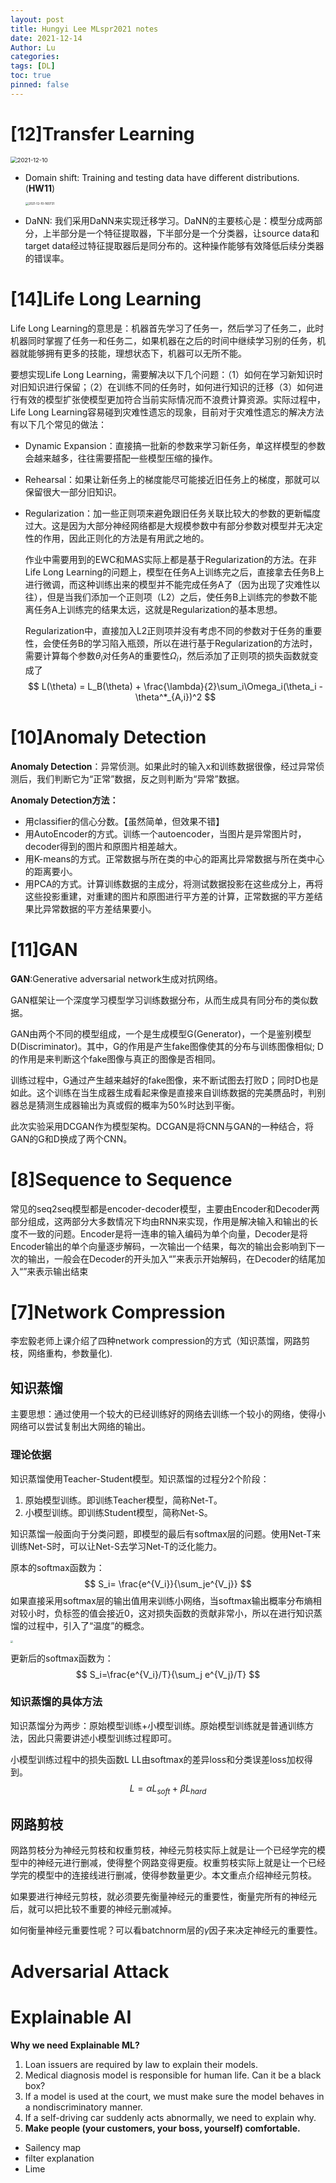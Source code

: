 ```yaml
---
layout: post
title: Hungyi Lee MLspr2021 notes
date: 2021-12-14
Author: Lu
categories: 
tags: [DL]
toc: true
pinned: false
--- 
```


# [12]Transfer Learning

<img src="../images/2021-12-10.png" alt="2021-12-10" style="zoom: 67%;" />

- Domain shift: Training and testing data have different distributions. (**HW11**)

  <img src="../images/2021-12-10-160731.png" alt="2021-12-10-160731" style="zoom: 33%;" />

- DaNN: 我们采用DaNN来实现迁移学习。DaNN的主要核心是：模型分成两部分，上半部分是一个特征提取器，下半部分是一个分类器，让source data和target data经过特征提取器后是同分布的。这种操作能够有效降低后续分类器的错误率。



# [14]Life Long Learning

Life Long Learning的意思是：机器首先学习了任务一，然后学习了任务二，此时机器同时掌握了任务一和任务二，如果机器在之后的时间中继续学习别的任务，机器就能够拥有更多的技能，理想状态下，机器可以无所不能。

要想实现Life Long Learning，需要解决以下几个问题：（1）如何在学习新知识时对旧知识进行保留；（2）在训练不同的任务时，如何进行知识的迁移（3）如何进行有效的模型扩张使模型更加符合当前实际情况而不浪费计算资源。实际过程中，Life Long Learning容易碰到灾难性遗忘的现象，目前对于灾难性遗忘的解决方法有以下几个常见的做法：

- Dynamic Expansion：直接搞一批新的参数来学习新任务，单这样模型的参数会越来越多，往往需要搭配一些模型压缩的操作。

- Rehearsal：如果让新任务上的梯度能尽可能接近旧任务上的梯度，那就可以保留很大一部分旧知识。

- Regularization：加一些正则项来避免跟旧任务关联比较大的参数的更新幅度过大。这是因为大部分神经网络都是大规模参数中有部分参数对模型并无决定性的作用，因此正则化的方法是有用武之地的。

  作业中需要用到的EWC和MAS实际上都是基于Regularization的方法。在非Life Long Learning的问题上，模型在任务A上训练完之后，直接拿去任务B上进行微调，而这种训练出来的模型并不能完成任务A了（因为出现了灾难性以往），但是当我们添加一个正则项（L2）之后，使任务B上训练完的参数不能离任务A上训练完的结果太远，这就是Regularization的基本思想。

  Regularization中，直接加入L2正则项并没有考虑不同的参数对于任务的重要性，会使任务B的学习陷入瓶颈，所以在进行基于Regularization的方法时，需要计算每个参数$\theta_i$对任务A的重要性$\Omega_i$，然后添加了正则项的损失函数就变成了
  $$
  L(\theta) = L_B(\theta) + \frac{\lambda}{2}\sum_i\Omega_i(\theta_i - \theta^*_{A,i})^2
  $$



# [10]Anomaly Detection

**Anomaly Detection**：异常侦测。如果此时的输入x和训练数据很像，经过异常侦测后，我们判断它为“正常”数据，反之则判断为“异常”数据。

**Anomaly Detection方法：**

- 用classifier的信心分数。【虽然简单，但效果不错】
- 用AutoEncoder的方式。训练一个autoencoder，当图片是异常图片时，decoder得到的图片和原图片相差越大。
- 用K-means的方式。正常数据与所在类的中心的距离比异常数据与所在类中心的距离要小。
- 用PCA的方式。计算训练数据的主成分，将测试数据投影在这些成分上，再将这些投影重建，对重建的图片和原图进行平方差的计算，正常数据的平方差结果比异常数据的平方差结果要小。

# [11]GAN

**GAN**:Generative adversarial network生成对抗网络。

GAN框架让一个深度学习模型学习训练数据分布，从而生成具有同分布的类似数据。

GAN由两个不同的模型组成，一个是生成模型G(Generator)，一个是鉴别模型D(Discriminator)。其中，G的作用是产生fake图像使其的分布与训练图像相似; D的作用是来判断这个fake图像与真正的图像是否相同。

训练过程中，G通过产生越来越好的fake图像，来不断试图去打败D；同时D也是如此。这个训练在当生成器生成看起来像是直接来自训练数据的完美赝品时，判别器总是猜测生成器输出为真或假的概率为50%时达到平衡。

此次实验采用DCGAN作为模型架构。DCGAN是将CNN与GAN的一种结合，将GAN的G和D换成了两个CNN。

# [8]Sequence to Sequence

常见的seq2seq模型都是encoder-decoder模型，主要由Encoder和Decoder两部分组成，这两部分大多数情况下均由RNN来实现，作用是解决输入和输出的长度不一致的问题。Encoder是将一连串的输入编码为单个向量，Decoder是将Encoder输出的单个向量逐步解码，一次输出一个结果，每次的输出会影响到下一次的输出，一般会在Decoder的开头加入“<BOS>”来表示开始解码，在Decoder的结尾加入“<EOS>”来表示输出结束

# [7]Network Compression

李宏毅老师上课介绍了四种network compression的方式（知识蒸馏，网路剪枝，网络重构，参数量化).

## 知识蒸馏

主要思想：通过使用一个较大的已经训练好的网络去训练一个较小的网络，使得小网络可以尝试复制出大网络的输出。

### 理论依据

知识蒸馏使用Teacher-Student模型。知识蒸馏的过程分2个阶段：

1. 原始模型训练。即训练Teacher模型，简称Net-T。
2. 小模型训练。即训练Student模型，简称Net-S。

知识蒸馏一般面向于分类问题，即模型的最后有softmax层的问题。使用Net-T来训练Net-S时，可以让Net-S去学习Net-T的泛化能力。

原本的softmax函数为：
$$
S_i= \frac{e^{V_i}}{\sum_je^{V_j}}
$$
如果直接采用softmax层的输出值用来训练小网络，当softmax输出概率分布熵相对较小时，负标签的值会接近0，这对损失函数的贡献非常小，所以在进行知识蒸馏的过程中，引入了“温度”的概念。

<img src="../images/162211.png" style="zoom:25%;" />

更新后的softmax函数为：
$$
S_i=\frac{e^{V_i}/T}{\sum_j e^{V_j}/T}
$$

### 知识蒸馏的具体方法

知识蒸馏分为两步：原始模型训练+小模型训练。原始模型训练就是普通训练方法，因此只需要讲述小模型训练过程即可。

小模型训练过程中的损失函数L LL由softmax的差异loss和分类误差loss加权得到。
$$
L = \alpha L_{soft} + \beta L_{hard}
$$

## 网路剪枝

网路剪枝分为神经元剪枝和权重剪枝，神经元剪枝实际上就是让一个已经学完的模型中的神经元进行删减，使得整个网路变得更瘦。权重剪枝实际上就是让一个已经学完的模型中的连接线进行删减，使得参数量更少。本文重点介绍神经元剪枝。

如果要进行神经元剪枝，就必须要先衡量神经元的重要性，衡量完所有的神经元后，就可以把比较不重要的神经元删减掉。

如何衡量神经元重要性呢？可以看batchnorm层的$\gamma$因子来决定神经元的重要性。

# Adversarial Attack



# Explainable AI

**Why we need Explainable ML?**

1. Loan issuers are required by law to explain their models. 
2.  Medical diagnosis model is responsible for human life. Can it be a black box?
3. If a model is used at the court, we must make sure the model behaves in a nondiscriminatory manner.
4. If a self-driving car suddenly acts abnormally, we need to explain why. 
5. **Make people (your customers, your boss, yourself) comfortable.**

- Sailency map
- filter explanation
- Lime


